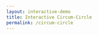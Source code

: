 ```yaml
---
layout: interactive-demo
title: Interactive Circum-Circle
permalink: /circum-circle
---
```

<!--
    <script src="./assets/interactive-circum-circle/js/three.js"></script>

    <body>
        <script type="module" src="./assets/interactive-circum-circle/main.js"></script>
    </body> 

    
